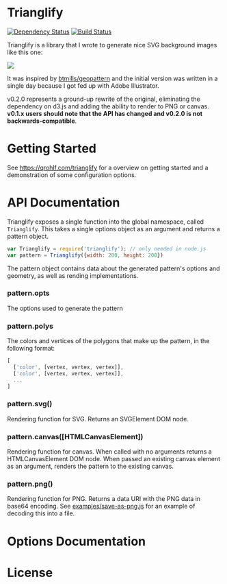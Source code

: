 # Trianglify

[![Dependency Status](https://david-dm.org/qrohlf/trianglify.svg)](https://david-dm.org/qrohlf/trianglify) [![Build Status](https://travis-ci.org/qrohlf/trianglify.svg?branch=master)](https://travis-ci.org/qrohlf/trianglify)


Trianglify is a library that I wrote to generate nice SVG background images like this one:

![](https://cloud.githubusercontent.com/assets/347189/6771063/f8b0af46-d090-11e4-8d4c-6c7ef5bd9d37.png)

It was inspired by [btmills/geopattern](https://github.com/btmills/geopattern) and the initial version was written in a single day because I got fed up with Adobe Illustrator.

v0.2.0 represents a ground-up rewrite of the original, eliminating the dependency on d3.js and adding the ability to render to PNG or canvas. **v0.1.x users should note that the API has changed and v0.2.0 is not backwards-compatible**.

# Getting Started

See https://qrohlf.com/trianglify for a overview on getting started and a demonstration of some configuration options.

# API Documentation

Trianglify exposes a single function into the global namespace, called `Trianglify`. This takes a single options object as an argument and returns a pattern object.

```js
var Trianglify = require('trianglify'); // only needed in node.js
var pattern = Trianglify({width: 200, height: 200})
```

The pattern object contains data about the generated pattern's options and geometry, as well as rending implementations.

### pattern.opts

The options used to generate the pattern

### pattern.polys

The colors and vertices of the polygons that make up the pattern, in the following format:

```js
[
  ['color', [vertex, vertex, vertex]],
  ['color', [vertex, vertex, vertex]],
  ...
]
```

### pattern.svg()

Rendering function for SVG. Returns an SVGElement DOM node.

### pattern.canvas([HTMLCanvasElement])

Rendering function for canvas. When called with no arguments returns a HTMLCanvasElement DOM node. When passed an existing canvas element as an argument, renders the pattern to the existing canvas.

### pattern.png()

Rendering function for PNG. Returns a data URI with the PNG data in base64 encoding. See [examples/save-as-png.js](examples/save-as-png.js) for an example of decoding this into a file.

# Options Documentation

# License
